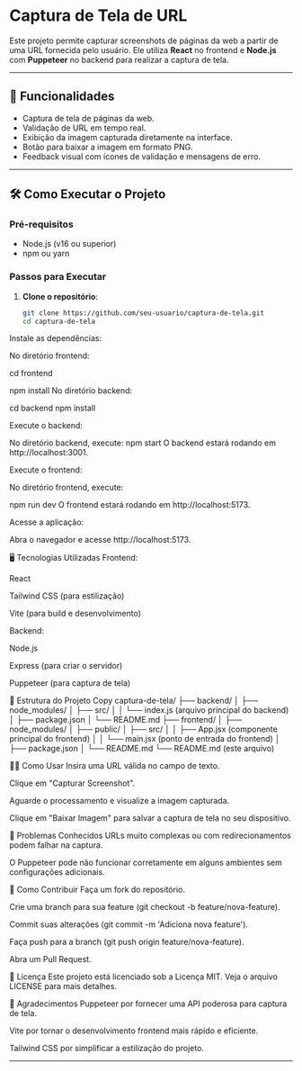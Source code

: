 ﻿
# Captura de Tela de URL

Este projeto permite capturar screenshots de páginas da web a partir de uma URL fornecida pelo usuário. Ele utiliza **React** no frontend e **Node.js** com **Puppeteer** no backend para realizar a captura de tela.

---

## 🚀 Funcionalidades

- Captura de tela de páginas da web.
- Validação de URL em tempo real.
- Exibição da imagem capturada diretamente na interface.
- Botão para baixar a imagem em formato PNG.
- Feedback visual com ícones de validação e mensagens de erro.

---

## 🛠️ Como Executar o Projeto

### Pré-requisitos

- Node.js (v16 ou superior)
- npm ou yarn

### Passos para Executar

1. **Clone o repositório**:
   ```bash
   git clone https://github.com/seu-usuario/captura-de-tela.git
   cd captura-de-tela
Instale as dependências:

No diretório frontend:


cd frontend

npm install
No diretório backend:


cd backend
npm install

Execute o backend:

No diretório backend, execute:
npm start
O backend estará rodando em http://localhost:3001.

Execute o frontend:

No diretório frontend, execute:

npm run dev
O frontend estará rodando em http://localhost:5173.

Acesse a aplicação:

Abra o navegador e acesse http://localhost:5173.

🖥️ Tecnologias Utilizadas
Frontend:

React

Tailwind CSS (para estilização)

Vite (para build e desenvolvimento)

Backend:

Node.js

Express (para criar o servidor)

Puppeteer (para captura de tela)

📂 Estrutura do Projeto
Copy
captura-de-tela/
├── backend/
│   ├── node_modules/
│   ├── src/
│   │   └── index.js (arquivo principal do backend)
│   ├── package.json
│   └── README.md
├── frontend/
│   ├── node_modules/
│   ├── public/
│   ├── src/
│   │   ├── App.jsx (componente principal do frontend)
│   │   └── main.jsx (ponto de entrada do frontend)
│   ├── package.json
│   └── README.md
└── README.md (este arquivo)

🧑‍💻 Como Usar
Insira uma URL válida no campo de texto.

Clique em "Capturar Screenshot".

Aguarde o processamento e visualize a imagem capturada.

Clique em "Baixar Imagem" para salvar a captura de tela no seu dispositivo.

🐛 Problemas Conhecidos
URLs muito complexas ou com redirecionamentos podem falhar na captura.

O Puppeteer pode não funcionar corretamente em alguns ambientes sem configurações adicionais.

🤝 Como Contribuir
Faça um fork do repositório.

Crie uma branch para sua feature (git checkout -b feature/nova-feature).

Commit suas alterações (git commit -m 'Adiciona nova feature').

Faça push para a branch (git push origin feature/nova-feature).

Abra um Pull Request.

📄 Licença
Este projeto está licenciado sob a Licença MIT. Veja o arquivo LICENSE para mais detalhes.

🙏 Agradecimentos
Puppeteer por fornecer uma API poderosa para captura de tela.

Vite por tornar o desenvolvimento frontend mais rápido e eficiente.

Tailwind CSS por simplificar a estilização do projeto.



---
